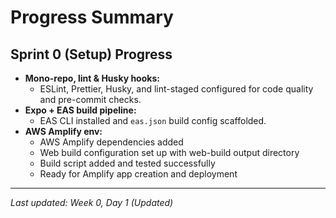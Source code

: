# Progress Summary

## Sprint 0 (Setup) Progress

- **Mono-repo, lint & Husky hooks:**
  - ESLint, Prettier, Husky, and lint-staged configured for code quality and pre-commit checks.
- **Expo + EAS build pipeline:**
  - EAS CLI installed and `eas.json` build config scaffolded.
- **AWS Amplify env:**
  - AWS Amplify dependencies added
  - Web build configuration set up with web-build output directory
  - Build script added and tested successfully
  - Ready for Amplify app creation and deployment

---

*Last updated: Week 0, Day 1 (Updated)* 